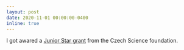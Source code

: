 ```yaml
---
layout: post
date: 2020-11-01 00:00:00-0400
inline: true
---
```


I got awared a [Junior Star grant](https://gacr.cz/en/czech-science-foundation-to-fund-nearly-50-expro-and-junior-star-projects/) from the Czech Science foundation.
